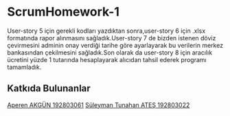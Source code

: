 # ScrumHomework-1

User-story 5 için gerekli kodları yazdıktan sonra,user-story 6 için .xlsx formatında rapor alınmasını sağladık.User-story 7 de bizden istenen döviz çevirmesini adminin onay verdiği tarihe göre ayarlayarak bu verilerin merkez bankasından çekilmesini sağladık.Son olarak da user-story 8 için aracılık ücretini yüzde 1 tutarında hesaplayarak alıcıdan tahsil ederek programı tamamladık.




## Katkıda Bulunanlar

[Aperen AKGÜN 192803061](https://github.com/Alperen10)
[Süleyman Tunahan ATEŞ 192803022](https://github.com/tuna07ates)
